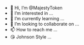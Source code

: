- 👋 Hi, I’m @MajestyToken
- 👀 I’m interested in ...
- 🌱 I’m currently learning ...
- 💞️ I’m looking to collaborate on ...
- 📫 How to reach me ...
- 😘 Johnson Style ...
<!---
MajestyToken/MajestyToken is a ✨ special ✨ repository because its `README.md` (this file) appears on your GitHub profile.
You can click the Preview link to take a look at your changes.
--->
